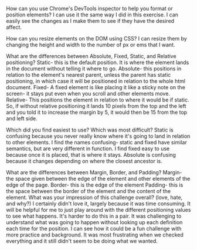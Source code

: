 How can you use Chrome's DevTools inspector to help you format or position elements?
I can use it the same way I did in this exercise.  I can easily see the changes as I make them to see if they have the desired affect.

How can you resize elements on the DOM using CSS?
I can resize them by changing the height and width to the number of px or ems that I want.

What are the differences between Absolute, Fixed, Static, and Relative positioning? 
Static- this is the default position.  It is where the element lands in the document without telling it where to go.
Absolute- this positions in relation to the element's nearest parent, unless the parent has static positioning, in which case it will be positioned in relation to the whole html document.
Fixed- A fixed element is like placing it like a sticky note on the screen- it stays put even when you scroll and other elements move.
Relative- This positions the element in relation to where it would be if static.  So, if without relative positioning it lands 10 pixels from the top and the left and you told it to increase the margin by 5, it would then be 15 from the top and left side.

Which did you find easiest to use? Which was most difficult?
Static is confusing because you never really know where it's going to land in relation to other elements.  I find the names confusing- static and fixed have similar semantics, but are very different in function.  I find fixed easy to use because once it is placed, that is where it stays.  Absolute is confusing because it changes depending on where the closest ancestor is.

What are the differences between Margin, Border, and Padding?
Margin- the space given between the edge of the element and other elements of the edge of the page.
Border- this is the edge of the element
Padding- this is the space between the border of the element and the content of the element.
What was your impression of this challenge overall? (love, hate, and why?)
I certainly didn't love it, largely because it was time consuming.  It will be helpful for me to just play around with the different positioning values to see what happens.  It's harder to do this in a pair.  It was challenging to understand what was going to happen without looking up each definition each time for the position.  I can see how it could be a fun challenge with more practice and background.  It was most frustrating when we checked everything and it still didn't seem to be doing what we wanted.